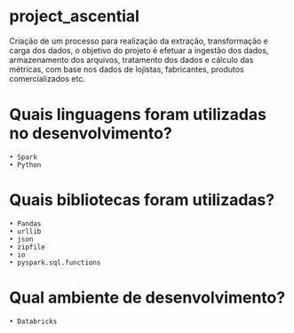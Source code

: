 # project_ascential
  
  Criação de um processo para realização da extração, transformação e carga dos dados, o objetivo do projeto é efetuar a ingestão dos dados, armazenamento   dos arquivos, tratamento dos dados e cálculo das métricas, com base nos dados de lojistas, fabricantes, produtos comercializados etc.

# Quais linguagens foram utilizadas no desenvolvimento?

    • Spark
    • Python
  
# Quais bibliotecas foram utilizadas?  

    • Pandas
    • urllib
    • json
    • zipfile
    • io
    • pyspark.sql.functions
    
# Qual ambiente de desenvolvimento?
    
    • Databricks
